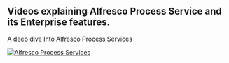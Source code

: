 ## Videos explaining Alfresco Process Service and its Enterprise features.

A deep dive Into Alfresco Process Services

[![Alfresco Process Services](https://i.vimeocdn.com/video/1159582610_260x146)](https://player.vimeo.com/video/560976353)
